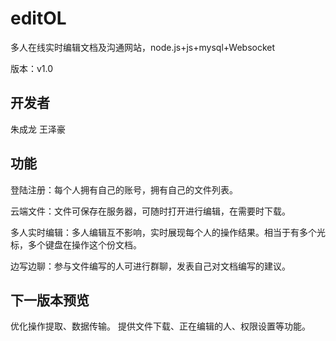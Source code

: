 # editOL
多人在线实时编辑文档及沟通网站，node.js+js+mysql+Websocket

版本：v1.0

## 开发者

朱成龙
王泽豪

## 功能
登陆注册：每个人拥有自己的账号，拥有自己的文件列表。

云端文件：文件可保存在服务器，可随时打开进行编辑，在需要时下载。

多人实时编辑：多人编辑互不影响，实时展现每个人的操作结果。相当于有多个光标，多个键盘在操作这个份文档。

边写边聊：参与文件编写的人可进行群聊，发表自己对文档编写的建议。



## 下一版本预览

优化操作提取、数据传输。
提供文件下载、正在编辑的人、权限设置等功能。
